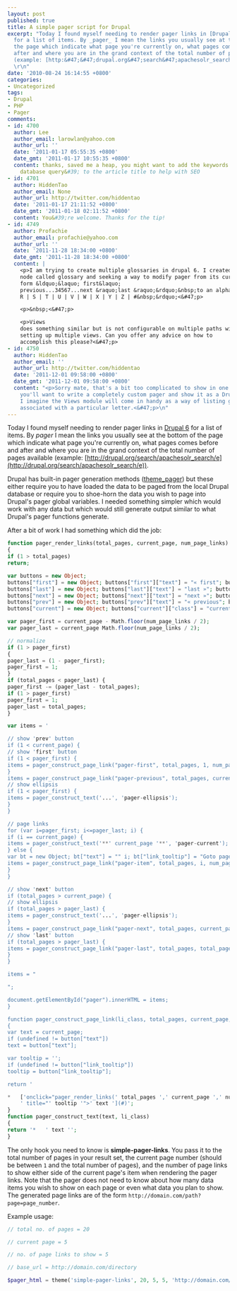 ```yaml
---
layout: post
published: true
title: A simple pager script for Drupal
excerpt: "Today I found myself needing to render pager links in [Drupal 6](http:&#47;&#47;drupal.org&#47;)
  for a list of items. By _pager_ I mean the links you usually see at the bottom of
  the page which indicate what page you're currently on, what pages comes before and
  after and where you are in the grand context of the total number of pages available
  (example: [http:&#47;&#47;drupal.org&#47;search&#47;apachesolr_search&#47;e](http:&#47;&#47;drupal.org&#47;search&#47;apachesolr_search&#47;e)).
  \r\n"
date: '2010-08-24 16:14:55 +0800'
categories:
- Uncategorized
tags:
- Drupal
- PHP
- Pager
comments:
- id: 4700
  author: Lee
  author_email: larowlan@yahoo.com
  author_url: ''
  date: '2011-01-17 05:55:35 +0800'
  date_gmt: '2011-01-17 10:55:35 +0800'
  content: thanks, saved me a heap, you might want to add the keywords &#39;without
    database query&#39; to the article title to help with SEO
- id: 4701
  author: HiddenTao
  author_email: None
  author_url: http://twitter.com/hiddentao
  date: '2011-01-17 21:11:52 +0800'
  date_gmt: '2011-01-18 02:11:52 +0800'
  content: You&#39;re welcome. Thanks for the tip!
- id: 4749
  author: Profachie
  author_email: profachie@yahoo.com
  author_url: ''
  date: '2011-11-28 18:34:00 +0800'
  date_gmt: '2011-11-28 18:34:00 +0800'
  content: |
    <p>I am trying to create multiple glossaries in drupal 6. I created a
    node called glossary and seeking a way to modify pager from its current numeric
    form &ldquo;&laquo; first&laquo;
    previous...34567...next &raquo;last &raquo;&rdquo;&nbsp;to an alphabetic form &ldquo;A | B | C | D | E| F | G | H | I | J | K | L | M | N | O | P | Q |
    R | S | T | U | V | W | X | Y | Z | #&nbsp;&rdquo;<&#47;p>

    <p>&nbsp;<&#47;p>

    <p>Views
    does something similar but is not configurable on multiple paths without
    setting up multiple views. Can you offer any advice on how to
    accomplish this please?<&#47;p>
- id: 4750
  author: HiddenTao
  author_email: ''
  author_url: http://twitter.com/hiddentao
  date: '2011-12-01 09:58:00 +0800'
  date_gmt: '2011-12-01 09:58:00 +0800'
  content: "<p>Sorry mate, that's a bit too complicated to show in one comment. But
    you'll want to write a completely custom pager and show it as a Drupal block.
    I imagine the Views module will come in handy as a way of listing glossary nodes
    associated with a particular letter.<&#47;p>\n"
---
```

Today I found myself needing to render pager links in [Drupal 6](http://drupal.org/) for a list of items. By _pager_ I mean the links you usually see at the bottom of the page which indicate what page you're currently on, what pages comes before and after and where you are in the grand context of the total number of pages available (example: [http://drupal.org/search/apachesolr_search/e](http://drupal.org/search/apachesolr_search/e)).

Drupal has built-in pager generation methods ([theme_pager](http://api.drupal.org/api/function/theme_pager/6)) but these either require you to have loaded the data to be paged from the local Drupal database or require you to shoe-horn the data you wish to page into Drupal's pager global variables. I needed something simpler which would work with any data but which would still generate output similar to what Drupal's pager functions generate.

After a bit of work I had something which did the job:

```php
function pager_render_links(total_pages, current_page, num_page_links)
{
if (1 > total_pages)
return;

var buttons = new Object;
buttons["first"] = new Object; buttons["first"]["text"] = "« first"; buttons["first"]["link_tooltip"] = "Go to first page";
buttons["last"] = new Object; buttons["last"]["text"] = "last »"; buttons["last"]["link_tooltip"] = "Go to last page";
buttons["next"] = new Object; buttons["next"]["text"] = "next »"; buttons["next"]["link_tooltip"] = "Go to next page";
buttons["prev"] = new Object; buttons["prev"]["text"] = "« previous"; buttons["prev"]["link_tooltip"] = "Go to previous page";
buttons["current"] = new Object; buttons["current"]["class"] = "current";

var pager_first = current_page - Math.floor(num_page_links / 2);
var pager_last = current_page Math.floor(num_page_links / 2);

// normalize
if (1 > pager_first)
{
pager_last = (1 - pager_first);
pager_first = 1;
}
if (total_pages < pager_last) {
pager_first -= (pager_last - total_pages);
if (1 > pager_first)
pager_first = 1;
pager_last = total_pages;
}

var items = '

// show 'prev' button
if (1 < current_page) {
// show 'first' button
if (1 < pager_first) {
items = pager_construct_page_link("pager-first", total_pages, 1, num_page_links, buttons["first"]);
}
items = pager_construct_page_link("pager-previous", total_pages, current_page-1, num_page_links, buttons["prev"]);
// show ellipsis
if (1 < pager_first) {
items = pager_construct_text('...', 'pager-ellipsis');
}
}

// page links
for (var i=pager_first; i<=pager_last; i) {
if (i == current_page) {
items = pager_construct_text('**' current_page '**', 'pager-current');
} else {
var bt = new Object; bt["text"] = "" i; bt["link_tooltip"] = "Goto page " i;
items = pager_construct_page_link("pager-item", total_pages, i, num_page_links, bt);
}
}

// show 'next' button
if (total_pages > current_page) {
// show ellipsis
if (total_pages > pager_last) {
items = pager_construct_text('...', 'pager-ellipsis');
}
items = pager_construct_page_link("pager-next", total_pages, current_page 1, num_page_links, buttons["next"]);
// show 'last' button
if (total_pages > pager_last) {
items = pager_construct_page_link("pager-last", total_pages, total_pages, num_page_links, buttons["last"]);
}
}

items = "

";

document.getElementById("pager").innerHTML = items;
}

function pager_construct_page_link(li_class, total_pages, current_page, num_page_links, button)
{
var text = current_page;
if (undefined != button["text"])
text = button["text"];

var tooltip = '';
if (undefined != button["link_tooltip"])
tooltip = button["link_tooltip"];

return '

*   ['onclick="pager_render_links(' total_pages ',' current_page ',' num_page_links '); return false;"'
    ' title="' tooltip '">' text '](#)';
}
function pager_construct_text(text, li_class)
{
return '*   ' text '';
}
```

The only hook you need to know is **simple-pager-links**. You pass it to the total number of pages in your result set, the current page number (should be between `1` and the total number of pages), and the number of page links to show either side of the current page's item when rendering the pager links. Note that the pager does not need to know about how many data items you wish to show on each page or even what data you plan to show. The generated page links are of the form `http://domain.com/path?page=page_number`.

Example usage:

```php
// total no. of pages = 20

// current page = 5

// no. of page links to show = 5

// base_url = http://domain.com/directory

$pager_html = theme('simple-pager-links', 20, 5, 5, 'http://domain.com/directory');
```

